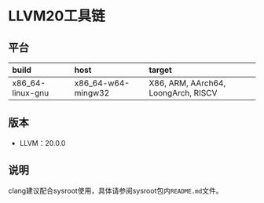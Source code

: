 ﻿# LLVM20工具链

## 平台

| build            | host               | target                              |
| :--------------- | :----------------- | :---------------------------------- |
| x86_64-linux-gnu | x86_64-w64-mingw32 | X86, ARM, AArch64, LoongArch, RISCV |

## 版本

- LLVM：20.0.0

## 说明

clang建议配合sysroot使用，具体请参阅sysroot包内`README.md`文件。
